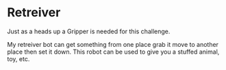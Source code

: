 # Retreiver

Just as a heads up a Gripper is needed for this challenge.

My retreiver bot can get something from one place grab it move to another place then set it down.
This robot can be used to give you a stuffed animal, toy, etc.






